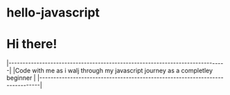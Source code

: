 # hello-javascript

# Hi there!
|------------------------------------------------------------------------------|
|Code with me as i walj through my javascript journey as a completley beginner |
|------------------------------------------------------------------------------|